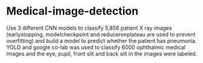 # Medical-image-detection
Use 3 different CNN models to classify 5,856 patient X ray images (earlystopping, modelcheckpoint and reduceronplateau are used to prevent overfitting) and build a model to predict whether the patient has pneumonia. YOLO and google co-lab was used to classify 6000 ophthalmic medical images and the eye, pupil, front slit and back slit in the images were labeled.
